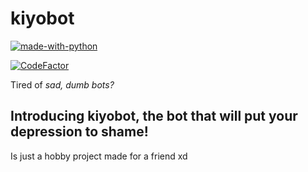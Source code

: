 # kiyobot

[![made-with-python](https://img.shields.io/badge/Made%20with-Python-1f425f.svg)](https://www.python.org/)



[![CodeFactor](https://www.codefactor.io/repository/github/medjedqt/kiyobot/badge?s=8e2c7f35c70e48525e1872c07dda7b97b200b9da)](https://www.codefactor.io/repository/github/medjedqt/kiyobot)

Tired of _sad, dumb bots?_ 

## Introducing kiyobot, the bot that will put your depression to shame!

Is just a hobby project made for a friend xd
